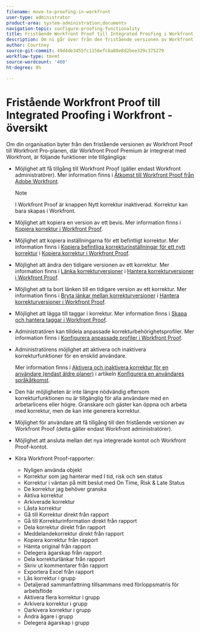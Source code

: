 ```yaml
---
filename: move-to-proofing-in-workfront
user-type: administrator
product-area: system-administration;documents
navigation-topic: configure-proofing-functionality
title: Fristående Workfront Proof till Integrated Proofing i Workfront - översikt
description: Om ni går över från den fristående versionen av Workfront Proof till Workfront Pro-planen, där Workfront Proof Premium är integrerat med Workfront, finns det ingen korrekturfunktion.
author: Courtney
source-git-commit: 49d4de3455fc1156efc8a88e8d2bee329c375279
workflow-type: tm+mt
source-wordcount: '460'
ht-degree: 0%

---
```



# Fristående Workfront Proof till Integrated Proofing i Workfront - översikt

Om din organisation byter från den fristående versionen av Workfront Proof till Workfront Pro-planen, där Workfront Proof Premium är integrerat med Workfront, är följande funktioner inte tillgängliga:

* Möjlighet att få tillgång till Workfront Proof (gäller endast Workfront administratörer). Mer information finns i [Åtkomst till Workfront Proof från Adobe Workfront](../../../review-and-approve-work/proofing/managing-proofs-within-workfront/access-wf-proof-in-workfront.md).

  >[!NOTE]
  >
  >I Workfront Proof är knappen Nytt korrektur inaktiverad. Korrektur kan bara skapas i Workfront.

* Möjlighet att kopiera en version av ett bevis. Mer information finns i [Kopiera korrektur i Workfront Proof](../../../workfront-proof/wp-work-proofsfiles/create-proofs-and-files/copy-proofs.md).

* Möjlighet att kopiera inställningarna för ett befintligt korrektur. Mer information finns i [Kopiera befintliga korrekturinställningar för ett nytt korrektur](../../../workfront-proof/wp-work-proofsfiles/create-proofs-and-files/copy-proofs.md#copy-with-new-file) i [Kopiera korrektur i Workfront Proof](../../../workfront-proof/wp-work-proofsfiles/create-proofs-and-files/copy-proofs.md).

* Möjlighet att ändra den tidigare versionen av ett korrektur. Mer information finns i [Länka korrekturversioner](../../../workfront-proof/wp-work-proofsfiles/manage-your-work/manage-proof-versions.md#linking-and-unlinking-proof-versions) i [Hantera korrekturversioner i Workfront Proof](../../../workfront-proof/wp-work-proofsfiles/manage-your-work/manage-proof-versions.md).

* Möjlighet att ta bort länken till en tidigare version av ett korrektur. Mer information finns i [Bryta länkar mellan korrekturversioner](../../../workfront-proof/wp-work-proofsfiles/manage-your-work/manage-proof-versions.md#unlinkingproofversions) i [Hantera korrekturversioner i Workfront Proof](../../../workfront-proof/wp-work-proofsfiles/manage-your-work/manage-proof-versions.md).

* Möjlighet att lägga till taggar i korrektur. Mer information finns i [Skapa och hantera taggar i Workfront Proof](../../../workfront-proof/wp-work-proofsfiles/organize-your-work/create-and-manage-tags.md).

* Administratören kan tilldela anpassade korrekturbehörighetsprofiler. Mer information finns i [Konfigurera anpassade profiler i Workfront Proof](../../../workfront-proof/wp-acct-admin/account-settings/configure-custom-profiles.md).

* Administratörens möjlighet att aktivera och inaktivera korrekturfunktioner för en enskild användare.

  Mer information finns i [Aktivera och inaktivera korrektur för en användare (endast äldre planer)](../../../administration-and-setup/manage-workfront/configure-proofing/configure-a-users-proofing-access.md#enabling-and-disabling-proofing-for-a-user) i artikeln [Konfigurera en användares språkåtkomst](../../../administration-and-setup/manage-workfront/configure-proofing/configure-a-users-proofing-access.md).

* Den här möjligheten är inte längre nödvändig eftersom korrekturfunktionen nu är tillgänglig för alla användare med en arbetarlicens eller högre. Granskare och gäster kan öppna och arbeta med korrektur, men de kan inte generera korrektur.
* Möjlighet för användare att få tillgång till den fristående versionen av Workfront Proof (detta gäller endast Workfront administratörer).
* Möjlighet att ansluta mellan det nya integrerade kontot och Workfront Proof-kontot.
* Köra Workfront Proof-rapporter:

   * Nyligen använda objekt
   * Korrektur som jag hanterar med I tid, risk och sen status
   * Korrektur i väntan på mitt beslut med On Time, Risk &amp; Late Status
   * De korrektur jag behöver granska
   * Aktiva korrektur
   * Arkiverade korrektur
   * Låsta korrektur
   * Gå till Korrektur direkt från rapport
   * Gå till Korrekturinformation direkt från rapport
   * Dela korrektur direkt från rapport
   * Meddelandekorrektur direkt från rapport
   * Kopiera korrektur från rapport
   * Hämta original från rapport
   * Delegera ägarskap från rapport
   * Dela korrekturlänkar från rapport
   * Skriv ut kommentarer från rapport
   * Exportera Excel från rapport
   * Lås korrektur i grupp
   * Detaljerad sammanfattning tillsammans med förloppsmatris för arbetsflöde
   * Aktivera flera korrektur i grupp
   * Arkivera korrektur i grupp
   * Oarkivera korrektur i grupp
   * Ändra ägare i grupp
   * Delegera ägarskap i grupp

